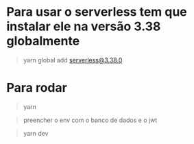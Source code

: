# Para usar o serverless tem que instalar ele na versão 3.38 globalmente

> yarn global add serverless@3.38.0

# Para rodar

> yarn

> preencher o env com o banco de dados e o jwt

> yarn dev